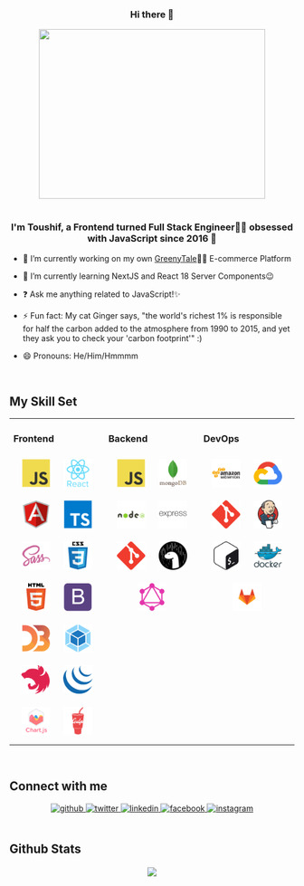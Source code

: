 
### <div align="center">Hi there 👋</div> 

<div align="center">
<img src="https://media.giphy.com/media/7TcdtHOCxo3meUvPgj/giphy.gif" align="center" height="300" width="400" />
</div>  
  
<br/> 
 
### <div align="center">I'm Toushif, a Frontend turned Full Stack Engineer👨‍💻 obsessed with JavaScript since 2016 🚀</div>  
  

- 🔭 I’m currently working on my own [GreenyTale](http://greenitale.herokuapp.com/)🛒🌲 E-commerce Platform  
  
-   🌱 I’m currently learning NextJS and React 18 Server Components😉

-   ❓ Ask me anything related to JavaScript!✨

-   ⚡ Fun fact: My cat Ginger says, "the world's richest 1% is responsible for half the carbon added to the atmosphere from 1990 to 2015, and yet they ask you to check your 'carbon footprint'" :)

-   😄 Pronouns: He/Him/Hmmmm

<br/>

## My Skill Set

<table><tr><td valign="top" width="33%">

### Frontend

<div align="center">  
    <img style="margin: 10px" title="JavaScript" src="./skills-assets/javascript-original.svg" alt="JavaScript" height="50" />  
    <img style="margin: 10px" title="React" src="./skills-assets/react-original-wordmark.svg" alt="React" height="50" />  
    <img style="margin: 10px" title="Angular" src="./skills-assets/angularjs-original.svg" alt="Angular" height="50" />  
    <img style="margin: 10px" title="TypeScript" src="./skills-assets/typescript-original.svg" alt="TypeScript" height="50" />  
    <img style="margin: 10px" title="Sass" src="./skills-assets/sass-original.svg" alt="Sass" height="50" />  
    <img style="margin: 10px" title="CSS3" src="./skills-assets/css3-original-wordmark.svg" alt="CSS3" height="50" />  
    <img style="margin: 10px" title="HTML5" src="./skills-assets/html5-original-wordmark.svg" alt="HTML5" height="50" />  
    <img style="margin: 10px" title="Bootstrap" src="./skills-assets/bootstrap-plain.svg" alt="Bootstrap" height="50" />  
    <img style="margin: 10px" title="D3" src="./skills-assets/d3js-original.svg" alt="D3.js" height="50" />  
    <img style="margin: 10px" title="Webpack" src="./skills-assets/webpack-original.svg" alt="Webpack" height="50" />  
    <img style="margin: 10px" title="NestJS" src="./skills-assets/nestjs.svg" alt="NestJS" height="50" />  
    <img style="margin: 10px" title="jQuery" src="./skills-assets/jquery.png" alt="jQuery" height="50" />  
    <img style="margin: 10px" title="Chart.js" src="./skills-assets/logo-title.svg" alt="Chart.js" height="50" />  
    <img style="margin: 10px" title="gulp.js" src="./skills-assets/gulp-plain.svg" alt="gulp.js" height="50" />  
</div>

</td><td valign="top" width="33%">

### Backend

<div align="center">  
<img style="margin: 10px" title="JavaScript" src="./skills-assets/javascript-original.svg" alt="JavaScript" height="50" />  
<img style="margin: 10px" title="MongoDB" src="./skills-assets/mongodb-original-wordmark.svg" alt="MongoDB" height="50" />  
<img style="margin: 10px" title="Node.js" src="./skills-assets/nodejs-original-wordmark.svg" alt="Node.js" height="50" />  
<img style="margin: 10px" title="Express.js" src="./skills-assets/express-original-wordmark.svg" alt="Express.js" height="50" />  
<img style="margin: 10px" title="Git" src="./skills-assets/git-scm-icon.svg" alt="Git" height="50" />  
<img style="margin: 10px" title="Deno" src="./skills-assets/deno.svg" alt="Deno" height="50" />  
<img style="margin: 10px" title="GraphQL" src="./skills-assets/graphql.png" alt="GraphQL" height="50" />  
</div>

</td><td valign="top" width="33%">

### DevOps

<div align="center">  
<img style="margin: 10px" title="AWS" src="./skills-assets/amazonwebservices-original-wordmark.svg" alt="AWS" height="50" />  
<img style="margin: 10px" title="Google Cloud Platforms" src="./skills-assets/google_cloud-icon.svg" alt="GCP" height="50" />  
<img style="margin: 10px" title="Git" src="./skills-assets/git-scm-icon.svg" alt="Git" height="50" />  
<img style="margin: 10px" title="Jenkins" src="./skills-assets/jenkins-icon.svg" alt="Jenkins" height="50" />  
<img style="margin: 10px" title="Bash" src="./skills-assets/gnu_bash-icon.svg" alt="Bash" height="50" />  
<img style="margin: 10px" title="Docker" src="./skills-assets/docker-original-wordmark.svg" alt="Docker" height="50" />  
<img style="margin: 10px" title="GitLab" src="./skills-assets/gitlab.svg" alt="GitLab" height="50" />  
</div>

</td></tr></table>

<br/>

## Connect with me

<div align="center">
    <a href="https://github.com/toushif" target="_blank">
        <img src=https://img.shields.io/badge/github-%2324292e.svg?&style=for-the-badge&logo=github&logoColor=white alt=github style="margin-bottom: 5px;" />
    </a>
    <a href="https://twitter.com/ToushIFHAQ" target="_blank">
        <img src=https://img.shields.io/badge/twitter-%2300acee.svg?&style=for-the-badge&logo=twitter&logoColor=white alt=twitter style="margin-bottom: 5px;" />
    </a>
    <a href="https://linkedin.com/in/toushif-haq" target="_blank">
        <img src=https://img.shields.io/badge/linkedin-%231E77B5.svg?&style=for-the-badge&logo=linkedin&logoColor=white alt=linkedin style="margin-bottom: 5px;" />
    </a>
    <a href="https://www.facebook.com/toushif-haque" target="_blank">
        <img src=https://img.shields.io/badge/facebook-%232E87FB.svg?&style=for-the-badge&logo=facebook&logoColor=white alt=facebook style="margin-bottom: 5px;" />
    </a>
    <a href="https://instagram.com/boris_707" target="_blank">
        <img src=https://img.shields.io/badge/instagram-%23000000.svg?&style=for-the-badge&logo=instagram&logoColor=white alt=instagram style="margin-bottom: 5px;" />
    </a>  
</div>

<br/>

## Github Stats

<div align="center"><img src="https://github-readme-stats.vercel.app/api/top-langs/?username=toushif&hide_border=true&layout=compact" align="center" /></div>

<br/>
